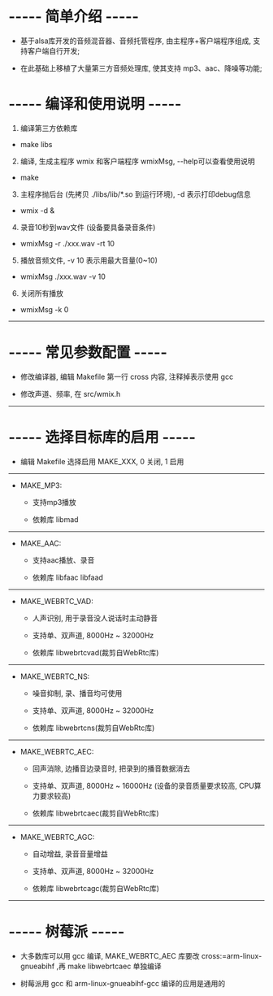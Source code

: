 # ----- 简单介绍 -----

* 基于alsa库开发的音频混音器、音频托管程序, 由主程序+客户端程序组成, 支持客户端自行开发;

* 在此基础上移植了大量第三方音频处理库, 使其支持 mp3、aac、降噪等功能;

# ----- 编译和使用说明 -----

1. 编译第三方依赖库

* make libs

2. 编译, 生成主程序 wmix 和客户端程序 wmixMsg, --help可以查看使用说明

* make

3. 主程序抛后台 (先拷贝 ./libs/lib/*.so 到运行环境), -d 表示打印debug信息

* wmix -d &

4. 录音10秒到wav文件 (设备要具备录音条件)

* wmixMsg -r ./xxx.wav -rt 10

5. 播放音频文件, -v 10 表示用最大音量(0~10)

* wmixMsg ./xxx.wav -v 10

6. 关闭所有播放

* wmixMsg -k 0

---

# ----- 常见参数配置 -----

* 修改编译器, 编辑 Makefile 第一行 cross 内容, 注释掉表示使用 gcc

* 修改声道、频率, 在 src/wmix.h

---

# ----- 选择目标库的启用 -----

* 编辑 Makefile 选择启用 MAKE_XXX, 0 关闭, 1 启用

---

* MAKE_MP3: 

  * 支持mp3播放

  * 依赖库 libmad

---

* MAKE_AAC: 

  * 支持aac播放、录音

  * 依赖库 libfaac libfaad

---

* MAKE_WEBRTC_VAD: 

  * 人声识别, 用于录音没人说话时主动静音

  * 支持单、双声道, 8000Hz ~ 32000Hz

  * 依赖库 libwebrtcvad(裁剪自WebRtc库)

---

* MAKE_WEBRTC_NS: 

  * 噪音抑制, 录、播音均可使用

  * 支持单、双声道, 8000Hz ~ 32000Hz

  * 依赖库 libwebrtcns(裁剪自WebRtc库)

---

* MAKE_WEBRTC_AEC:  

  * 回声消除, 边播音边录音时, 把录到的播音数据消去

  * 支持单、双声道, 8000Hz ~ 16000Hz (设备的录音质量要求较高, CPU算力要求较高)

  * 依赖库 libwebrtcaec(裁剪自WebRtc库)

---

* MAKE_WEBRTC_AGC: 

  * 自动增益, 录音音量增益

  * 支持单、双声道, 8000Hz ~ 32000Hz

  * 依赖库 libwebrtcagc(裁剪自WebRtc库)

---

# ----- 树莓派 -----

* 大多数库可以用 gcc 编译, MAKE_WEBRTC_AEC 库要改 cross:=arm-linux-gnueabihf ,再 make libwebrtcaec 单独编译

* 树莓派用 gcc 和 arm-linux-gnueabihf-gcc 编译的应用是通用的
